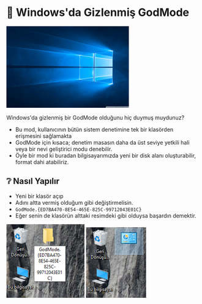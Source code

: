# 🧙‍ Windows'da Gizlenmiş GodMode

![windows10](../res/windows10.jpg)

Windows'da gizlenmiş bir GodMode olduğunu hiç duymuş muydunuz?

- Bu mod, kullanıcının bütün sistem denetimine tek bir klasörden erişmesini sağlamakta
- GodMode için kısaca; denetim masasın daha da üst seviye yetkili hali veya bir nevi geliştirici modu denebilir.
- Öyle bir mod ki buradan bilgisayarımızda yeni bir disk alanı oluşturabilir, format dahi atabiliriz.

## ❔ Nasıl Yapılır

- Yeni bir klasör açıp
- Adını altta vermiş olduğum gibi değiştirmelisin.
- `GodMode.{ED7BA470-8E54-465E-825C-99712043E01C}`
- Eğer senin de klasörün alttaki resimdeki gibi olduysa başardın demektir.

![godmode1](../res/win10_godmode1.png)
![godmode2](../res/win10_godmode2.png)
